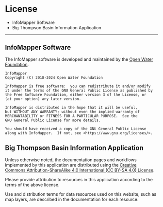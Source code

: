 # License #

*   InfoMapper Software
*   Big Thompson Basin Information Application

----------------------

## InfoMapper Software ##

The InfoMapper software is developed and maintained by the
[Open Water Foundation](https://openwaterfoundation.org).


```
InfoMapper
Copyright (C) 2018-2024 Open Water Foundation

InfoMapper is free software:  you can redistribute it and/or modify
it under the terms of the GNU General Public License as published by
the Free Software Foundation, either version 3 of the License, or
(at your option) any later version.

InfoMapper is distributed in the hope that it will be useful,
but WITHOUT ANY WARRANTY; without even the implied warranty of
MERCHANTABILITY or FITNESS FOR A PARTICULAR PURPOSE.  See the
GNU General Public License for more details.

You should have received a copy of the GNU General Public License
along with InfoMapper.  If not, see <https://www.gnu.org/licenses/>.
```

## Big Thompson Basin Information Application ##

Unless otherwise noted,
the documentation pages and workflows implemented by this application are distributed using the
[Creative Commons Attribution-ShareAlike 4.0 International (CC BY-SA 4.0) License](https://creativecommons.org/licenses/by-sa/4.0/).

Please provide attribution to resources in this application according to the terms of the above license.

Use and distribution terms for data resources used on this website, such as map layers,
are described in the documentation for each resource.
